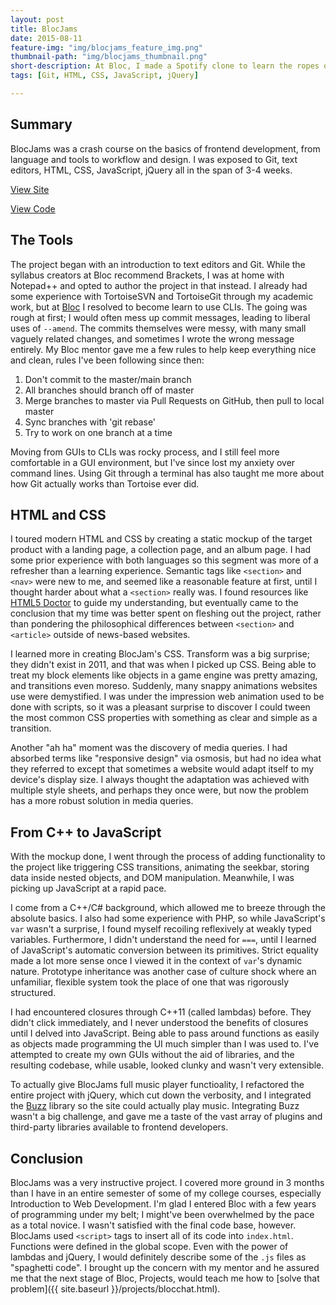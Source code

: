 ```yaml
---
layout: post
title: BlocJams
date: 2015-08-11
feature-img: "img/blocjams_feature_img.png"
thumbnail-path: "img/blocjams_thumbnail.png"
short-description: At Bloc, I made a Spotify clone to learn the ropes of frontend development.
tags: [Git, HTML, CSS, JavaScript, jQuery]

---
```

## Summary
BlocJams was a crash course on the basics of frontend development, from language and tools to workflow and design. I was exposed to Git, text editors, HTML, CSS, JavaScript, jQuery all in the span of 3-4 weeks.

[View Site](http://kusera.github.io/bloc-jams/)

[View Code](https://github.com/kusera/bloc-jams)

## The Tools
The project began with an introduction to text editors and Git. While the syllabus creators at Bloc recommend Brackets, I was at home with Notepad++ and opted to author the project in that instead. I already had some experience with TortoiseSVN and TortoiseGit through my academic work, but at [Bloc](https://www.bloc.io) I resolved to become learn to use CLIs. The going was rough at first; I would often mess up commit messages, leading to liberal uses of `--amend`. The commits themselves were messy, with many small vaguely related changes, and sometimes I wrote the wrong message entirely. My Bloc mentor gave me a few rules to help keep everything nice and clean, rules I've been following since then:

1. Don't commit to the master/main branch
2. All branches should branch off of master
3. Merge branches to master via Pull Requests on GitHub, then pull to local master
4. Sync branches with 'git rebase'
5. Try to work on one branch at a time

Moving from GUIs to CLIs was rocky process, and I still feel more comfortable in a GUI environment, but I've since lost my anxiety over command lines. Using Git through a terminal has also taught me more about how Git actually works than Tortoise ever did.

## HTML and CSS
I toured modern HTML and CSS by creating a static mockup of the target product with a landing page, a collection page, and an album page. I had some prior experience with both languages so this segment was more of a refresher than a learning experience. Semantic tags like `<section>` and `<nav>` were new to me, and seemed like a reasonable feature at first, until I thought harder about what a `<section>` really was. I found resources like [HTML5 Doctor](http://html5doctor.com/lets-talk-about-semantics/) to guide my understanding, but eventually came to the conclusion that my time was better spent on fleshing out the project, rather than pondering the philosophical differences between `<section>` and `<article>` outside of news-based websites.

I learned more in creating BlocJam's CSS. Transform was a big surprise; they didn't exist in 2011, and that was when I picked up CSS. Being able to treat my block elements like objects in a game engine was pretty amazing, and transitions even moreso. Suddenly, many snappy animations websites use were demystified. I was under the impression web animation used to be done with scripts, so it was a pleasant surprise to discover I could tween the most common CSS properties with something as clear and simple as a transition.

Another "ah ha" moment was the discovery of media queries. I had absorbed terms like "responsive design" via osmosis, but had no idea what they referred to except that sometimes a website would adapt itself to my device's display size. I always thought the adaptation was achieved with multiple style sheets, and perhaps they once were, but now the problem has a more robust solution in media queries.

## From C++ to JavaScript
With the mockup done, I went through the process of adding functionality to the project like triggering CSS transitions, animating the seekbar, storing data inside nested objects, and DOM manipulation. Meanwhile, I was picking up JavaScript at a rapid pace.

I come from a C++/C# background, which allowed me to breeze through the absolute basics. I also had some experience with PHP, so while JavaScript's `var` wasn't a surprise, I found myself recoiling reflexively at weakly typed variables. Furthermore, I didn't understand the need for `===`, until I learned of JavaScript's automatic conversion between its primitives. Strict equality made a lot more sense once I viewed it in the context of `var`'s dynamic nature. Prototype inheritance was another case of culture shock where an unfamiliar, flexible system took the place of one that was rigorously structured.

I had encountered closures through C++11 (called lambdas) before. They didn't click immediately, and I never understood the benefits of closures until I delved into JavaScript. Being able to pass around functions as easily as objects made programming the UI much simpler than I was used to. I've attempted to create my own GUIs without the aid of libraries, and the resulting codebase, while usable, looked clunky and wasn't very extensible.

To actually give BlocJams full music player functioality, I refactored the entire project with jQuery, which cut down the verbosity, and I integrated the [Buzz](http://buzz.jaysalvat.com/) library so the site could actually play music. Integrating Buzz wasn't a big challenge, and gave me a taste of the vast array of plugins and third-party libraries available to frontend developers.

## Conclusion
BlocJams was a very instructive project. I covered more ground in 3 months than I have in an entire semester of some of my college courses, especially Introduction to Web Development. I'm glad I entered Bloc with a few years of programming under my belt; I might've been overwhelmed by the pace as a total novice. I wasn't satisfied with the final code base, however. BlocJams used `<script>` tags to insert all of its code into `index.html`. Functions were defined in the global scope. Even with the power of lambdas and jQuery, I would definitely describe some of the `.js` files as "spaghetti code". I brought up the concern with my mentor and he assured me that the next stage of Bloc, Projects, would teach me how to [solve that problem]({{ site.baseurl }}/projects/blocchat.html).
